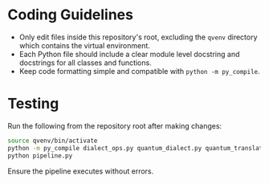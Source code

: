 # Coding Guidelines

- Only edit files inside this repository's root, excluding the `qvenv` directory which contains the virtual environment.
- Each Python file should include a clear module level docstring and docstrings for all classes and functions.
- Keep code formatting simple and compatible with `python -m py_compile`.

# Testing

Run the following from the repository root after making changes:

```bash
source qvenv/bin/activate
python -m py_compile dialect_ops.py quantum_dialect.py quantum_translate.py generate_ast.py mlir_pipeline.py mlir_generator.py pipeline.py astJsonGen.py c_ast.py
python pipeline.py
```

Ensure the pipeline executes without errors.
